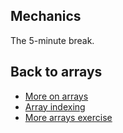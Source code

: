 ## Mechanics

The 5-minute break.

## Back to arrays

* [More on
  arrays](https://lisds.github.io/textbook/arrays/More_on_Arrays)
* [Array
  indexing](https://lisds.github.io/textbook/arrays/array_indexing)
* [More arrays
  exercise](https://ds.lis.2i2c.cloud/hub/user-redirect/git-pull?repo=https%3A//github.com/lisds/morer_arrays&subPath=morer_arrays.ipynb)
